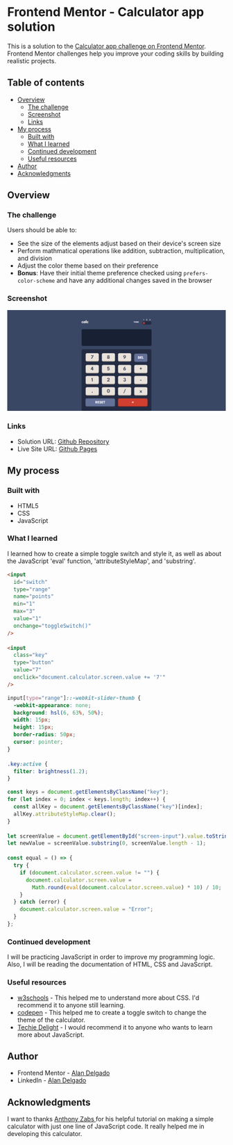 # Frontend Mentor - Calculator app solution

This is a solution to the [Calculator app challenge on Frontend Mentor](https://www.frontendmentor.io/challenges/calculator-app-9lteq5N29). Frontend Mentor challenges help you improve your coding skills by building realistic projects.

## Table of contents

- [Overview](#overview)
  - [The challenge](#the-challenge)
  - [Screenshot](#screenshot)
  - [Links](#links)
- [My process](#my-process)
  - [Built with](#built-with)
  - [What I learned](#what-i-learned)
  - [Continued development](#continued-development)
  - [Useful resources](#useful-resources)
- [Author](#author)
- [Acknowledgments](#acknowledgments)

## Overview

### The challenge

Users should be able to:

- See the size of the elements adjust based on their device's screen size
- Perform mathmatical operations like addition, subtraction, multiplication, and division
- Adjust the color theme based on their preference
- **Bonus**: Have their initial theme preference checked using `prefers-color-scheme` and have any additional changes saved in the browser

### Screenshot

![](design/mySolution.png)

### Links

- Solution URL: [Github Repository](https://github.com/AlanJVD/Calculator-app)
- Live Site URL: [Github Pages](https://your-live-site-url.com)

## My process

### Built with

- HTML5
- CSS
- JavaScript

### What I learned

I learned how to create a simple toggle switch and style it, as well as about the JavaScript 'eval' function, 'attributeStyleMap', and 'substring'.

```html
<input
  id="switch"
  type="range"
  name="points"
  min="1"
  max="3"
  value="1"
  onchange="toggleSwitch()"
/>

<input
  class="key"
  type="button"
  value="7"
  onclick="document.calculator.screen.value += '7'"
/>
```

```css
input[type="range"]::-webkit-slider-thumb {
  -webkit-appearance: none;
  background: hsl(6, 63%, 50%);
  width: 15px;
  height: 15px;
  border-radius: 50px;
  cursor: pointer;
}

.key:active {
  filter: brightness(1.2);
}
```

```js
const keys = document.getElementsByClassName("key");
for (let index = 0; index < keys.length; index++) {
  const allKey = document.getElementsByClassName("key")[index];
  allKey.attributeStyleMap.clear();
}

let screenValue = document.getElementById("screen-input").value.toString();
let newValue = screenValue.substring(0, screenValue.length - 1);

const equal = () => {
  try {
    if (document.calculator.screen.value != "") {
      document.calculator.screen.value =
        Math.round(eval(document.calculator.screen.value) * 10) / 10;
    }
  } catch (error) {
    document.calculator.screen.value = "Error";
  }
};
```

### Continued development

I will be practicing JavaScript in order to improve my programming logic. Also, I will be reading the documentation of HTML, CSS and JavaScript.

### Useful resources

- [w3schools](https://www.w3schools.com/) - This helped me to understand more about CSS. I'd recommend it to anyone still learning.
- [codepen](https://codepen.io/) - This helped me to create a toggle switch to change the theme of the calculator.
- [Techie Delight](https://www.techiedelight.com/es/) - I would recommend it to anyone who wants to learn more about JavaScript.

## Author

- Frontend Mentor - [Alan Delgado](https://www.frontendmentor.io/profile/AlanJVD)
- LinkedIn - [Alan Delgado](https://www.linkedin.com/in/alan-delgado-528629256/)

## Acknowledgments

I want to thanks [Anthony Zabs ](https://www.youtube.com/@AnthonyZabs) for his helpful tutorial on making a simple calculator with just one line of JavaScript code. It really helped me in developing this calculator.
